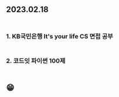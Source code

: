 ## 2023.02.18<br/><br/>

### 1. KB국민은행 It's your life CS 면접 공부<br/><br/>
### 2. 코드잇 파이썬 100제<br/><br/>
## 😁
